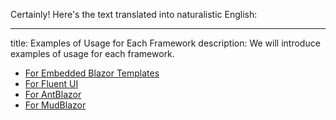 Certainly! Here's the text translated into naturalistic English:

---

title: Examples of Usage for Each Framework
description: We will introduce examples of usage for each framework.

- [For Embedded Blazor Templates](./UsagePlain.md)
- [For Fluent UI](./UsageFluentUI.md)
- [For AntBlazor](./UsageAntBlazor.md)
- [For MudBlazor](./UsageMudBlazor.md)